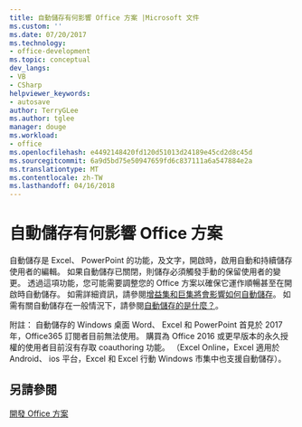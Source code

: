 ```yaml
---
title: 自動儲存有何影響 Office 方案 |Microsoft 文件
ms.custom: ''
ms.date: 07/20/2017
ms.technology:
- office-development
ms.topic: conceptual
dev_langs:
- VB
- CSharp
helpviewer_keywords:
- autosave
author: TerryGLee
ms.author: tglee
manager: douge
ms.workload:
- office
ms.openlocfilehash: e4492148420fd120d51013d24189e45cd2d8c45d
ms.sourcegitcommit: 6a9d5bd75e50947659fd6c837111a6a547884e2a
ms.translationtype: MT
ms.contentlocale: zh-TW
ms.lasthandoff: 04/16/2018
---
```

# <a name="how-autosave-impacts-office-solutions"></a>自動儲存有何影響 Office 方案

自動儲存是 Excel、 PowerPoint 的功能，及文字，開啟時，啟用自動和持續儲存使用者的編輯。 如果自動儲存已關閉，則儲存必須觸發手動的保留使用者的變更。 透過這項功能，您可能需要調整您的 Office 方案以確保它運作順暢甚至在開啟時自動儲存。 如需詳細資訊，請參閱[增益集和巨集將會影響如何自動儲存](https://msdn.microsoft.com/vba/office-shared-vba/articles/how-autosave-impacts-addins-and-macros)。 如需有關自動儲存在一般情況下，請參閱[自動儲存的是什麼？](https://support.office.com/en-US/article/What-is-AutoSave-6d6bd723-ebfd-4e40-b5f6-ae6e8088f7a5)。

附註： 自動儲存的 Windows 桌面 Word、 Excel 和 PowerPoint 首見於 2017年，Office365 訂閱者目前無法使用。 購買為 Office 2016 或更早版本的永久授權的使用者目前沒有存取 coauthoring 功能。 （Excel Online，Excel 適用於 Android、 ios 平台，Excel 和 Excel 行動 Windows 市集中也支援自動儲存）。 

## <a name="see-also"></a>另請參閱
[開發 Office 方案](./developing-office-solutions.md)
